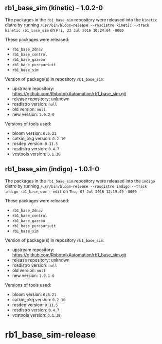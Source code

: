 ## rb1_base_sim (kinetic) - 1.0.2-0

The packages in the `rb1_base_sim` repository were released into the `kinetic` distro by running `/usr/bin/bloom-release --rosdistro kinetic --track kinetic rb1_base_sim` on `Fri, 22 Jul 2016 10:24:04 -0000`

These packages were released:
- `rb1_base_2dnav`
- `rb1_base_control`
- `rb1_base_gazebo`
- `rb1_base_purepursuit`
- `rb1_base_sim`

Version of package(s) in repository `rb1_base_sim`:

- upstream repository: https://github.com/RobotnikAutomation/rb1_base_sim.git
- release repository: unknown
- rosdistro version: `null`
- old version: `null`
- new version: `1.0.2-0`

Versions of tools used:

- bloom version: `0.5.21`
- catkin_pkg version: `0.2.10`
- rosdep version: `0.11.5`
- rosdistro version: `0.4.7`
- vcstools version: `0.1.38`


## rb1_base_sim (indigo) - 1.0.1-0

The packages in the `rb1_base_sim` repository were released into the `indigo` distro by running `/usr/bin/bloom-release --rosdistro indigo --track indigo rb1_base_sim --edit` on `Thu, 07 Jul 2016 12:19:49 -0000`

These packages were released:
- `rb1_base_2dnav`
- `rb1_base_control`
- `rb1_base_gazebo`
- `rb1_base_purepursuit`
- `rb1_base_sim`

Version of package(s) in repository `rb1_base_sim`:

- upstream repository: https://github.com/RobotnikAutomation/rb1_base_sim.git
- release repository: unknown
- rosdistro version: `null`
- old version: `null`
- new version: `1.0.1-0`

Versions of tools used:

- bloom version: `0.5.21`
- catkin_pkg version: `0.2.10`
- rosdep version: `0.11.5`
- rosdistro version: `0.4.7`
- vcstools version: `0.1.38`


# rb1_base_sim-release